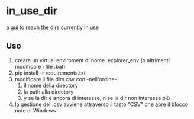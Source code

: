 # in_use_dir
a gui to reach the dirs currently in use

## Uso
1. creare un virtual enviroment di nome .explorer_env (o altrimenti modificare i file .bat)
1. pip install -r requirements.txt
1. modificare il file dirs.csv con -nell'ordine-
   1. il nome della directory
   1. la path alla directory
   1. y se la dir è ancora di interesse, n se la dir non interessa più
1. la gestione del .csv avviene attraverso il tasto "CSV" che apre il blocco note di Windows
